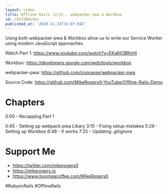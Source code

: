 ```yaml
---
layout: video
title: Offline Rails (2/3) - webpacker-pwa & Workbox
id: c9slVBXsXyo
published_at: '2020-11-24T15:07:04Z'
---
```

Using both webpacker-pwa & Workbox allow us to write our Service Worker using modern JavaScript approaches.

Watch Part 1: https://www.youtube.com/watch?v=EKa6IOBRnHI

Workbox: https://developers.google.com/web/tools/workbox

webpacker-pwa: https://github.com/coorasse/webpacker-pwa

Source Code: https://github.com/MikeRogers0-YouTube/Offline-Rails-Demo

# Chapters

0:00 - Recapping Part 1

0:45 - Setting up webpack-pwa Libary
3:15 - Fixing setup mistakes
5:29 - Setting up Workbox
6:48 - It works
7:25 - Updating .gitignore

# Support Me

- https://twitter.com/mikerogers0
- https://mikerogers.io
- https://www.buymeacoffee.com/MikeRogers0

#RubyonRails
#OfflineRails